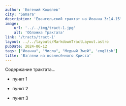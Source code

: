 ```yaml
---
author: 'Евгений Кошелев'
city: 'Samara'
description: 'Евангельский трактат на Иоанна 3:14-15'
image:
    url: '../../img/tract-1.jpg'
    alt: 'Обложка Трактата'
link: '/tracts/tract-1'
layout: ../../layouts/MarkdowmTractLayout.astro
pubDate: 2024-06-12
tags: ["Иоанна", "Числа", "Медный Змей", 'english']
title: 'Взгляни на вознесённого Христа'
---
```


Содержание трактата...

- пункт 1

- пункт 2

- пункт 3